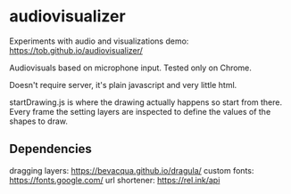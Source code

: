 # audiovisualizer
Experiments with audio and visualizations
demo: https://tob.github.io/audiovisualizer/

Audiovisuals based on microphone input. 
Tested only on Chrome.

Doesn't require server, it's plain javascript and very little html.

startDrawing.js is where the drawing actually happens so start from there. 
Every frame the setting layers are inspected to define the values of the shapes to draw.

## Dependencies
dragging layers: https://bevacqua.github.io/dragula/
custom fonts: https://fonts.google.com/
url shortener: https://rel.ink/api
